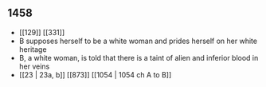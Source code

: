## 1458
- [[129]] [[331]] 
- B supposes herself to be a white woman and prides herself on her white heritage
- B, a white woman, is told that there is a taint of alien and inferior blood in her veins
- [[23 | 23a, b]] [[873]] [[1054 | 1054 ch A to B]] 

